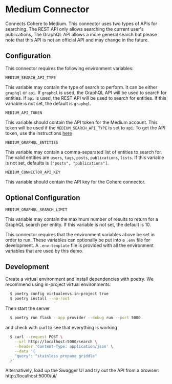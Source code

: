 # Medium Connector

Connects Cohere to Medium.
This connector uses two types of APIs for searching.
The REST API only allows searching the current user's publications,
The GraphQL API allows a more general search but please note
that this API is not an official API and may change in the future.

## Configuration

This connector requires the following environment variables:

```
MEDIUM_SEARCH_API_TYPE
```

This variable may contain the type of search to perform. It can be either `graphql` or `api`.
If `graphql` is used, the GraphQL API will be used to search for entities.
If `api` is used, the REST API will be used to search for entities.
If this variable is not set, the default is `graphql`.

```
MEDIUM_API_TOKEN
```

This variable should contain the API token for the Medium account.
This token will be used if the `MEDIUM_SEARCH_API_TYPE` is set to `api`.
To get the API token, use the
instructions [here](https://github.com/Medium/medium-api-docs#21-self-issued-access-tokens)

```
MEDIUM_GRAPHQL_ENTITIES
```

This variable may contain a comma-separated list of entities to search for.
The valid entities are `users`, `tags`, `posts`, `publications`, `lists`.
If this variable is not set, defaults is `["posts", "publications"]`.

```
MEDIUM_CONNECTOR_API_KEY
```

This variable should contain the API key for the Cohere connector.

## Optional Configuration
```
MEDIUM_GRAPHQL_SEARCH_LIMIT
```

This variable may contain the maximum number of results to return for a GraphQL search per entity.
If this variable is not set, the default is 10.

This connector requires that the environment variables above
be set in order to run. These variables can optionally be put into a `.env` file for development.
A `.env-template` file is provided with all the environment variables that are used by this demo.

## Development

Create a virtual environment and install dependencies with poetry. We recommend using in-project virtual environments:

```bash
  $ poetry config virtualenvs.in-project true
  $ poetry install --no-root
```

Then start the server

```bash
  $ poetry run flask --app provider --debug run --port 5000
```

and check with curl to see that everything is working

```bash
  $ curl --request POST \
    --url http://localhost:5000/search \
    --header 'Content-Type: application/json' \
    --data '{
    "query": "stainless propane griddle"
  }'
```

Alternatively, load up the Swagger UI and try out the API from a browser: http://localhost:5000/ui/
